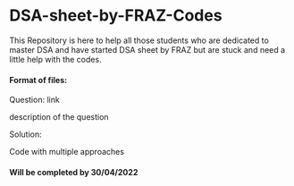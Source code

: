 # DSA-sheet-by-FRAZ-Codes
This Repository is here to help all those students who are dedicated to master DSA and have started DSA sheet by FRAZ  but are stuck and need a little help with the codes.

#### Format of files:
Question: link

description of the question

Solution:

Code with multiple approaches  

#### Will be completed by 30/04/2022

